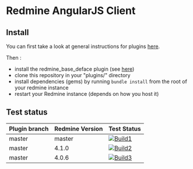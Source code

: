Redmine AngularJS Client
========================

Install
-------

You can first take a look at general instructions for plugins [here](http://www.redmine.org/wiki/redmine/Plugins).

Then :

* install the redmine_base_deface plugin (see [here](https://github.com/jbbarth/redmine_base_deface))
* clone this repository in your "plugins/" directory
* install dependencies (gems) by running `bundle install` from the root of your redmine instance
* restart your Redmine instance (depends on how you host it)

Test status
----------

|Plugin branch| Redmine Version   | Test Status       |
|-------------|-------------------|-------------------|
|master       | master            | [![Build1][1]][5] |  
|master       | 4.1.0             | [![Build2][2]][5] |  
|master       | 4.0.6             | [![Build3][3]][5] |

[1]: https://travis-matrix-badges.herokuapp.com/repos/nanego/redmine_angular_ui/branches/master/1?use_travis_com=true
[2]: https://travis-matrix-badges.herokuapp.com/repos/nanego/redmine_angular_ui/branches/master/2?use_travis_com=true
[3]: https://travis-matrix-badges.herokuapp.com/repos/nanego/redmine_angular_ui/branches/master/3?use_travis_com=true
[5]: https://travis-ci.com/nanego/redmine_angular_ui

